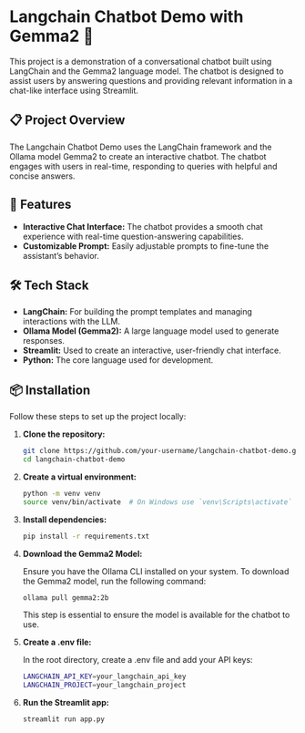 # Langchain Chatbot Demo with Gemma2 💬

This project is a demonstration of a conversational chatbot built using LangChain and the Gemma2 language model. The chatbot is designed to assist users by answering questions and providing relevant information in a chat-like interface using Streamlit.

## 📋 Project Overview

The Langchain Chatbot Demo uses the LangChain framework and the Ollama model Gemma2 to create an interactive chatbot. The chatbot engages with users in real-time, responding to queries with helpful and concise answers.

## 🚀 Features

- **Interactive Chat Interface:** The chatbot provides a smooth chat experience with real-time question-answering capabilities.
- **Customizable Prompt:** Easily adjustable prompts to fine-tune the assistant’s behavior.

## 🛠️ Tech Stack

- **LangChain:** For building the prompt templates and managing interactions with the LLM.
- **Ollama Model (Gemma2):** A large language model used to generate responses.
- **Streamlit:** Used to create an interactive, user-friendly chat interface.
- **Python:** The core language used for development.

## 📦 Installation

Follow these steps to set up the project locally:

1. **Clone the repository:**
   ```bash
   git clone https://github.com/your-username/langchain-chatbot-demo.git
   cd langchain-chatbot-demo

2. **Create a virtual environment:**
    ```bash
    python -m venv venv
    source venv/bin/activate  # On Windows use `venv\Scripts\activate`

3. **Install dependencies:**
    ```bash
    pip install -r requirements.txt

4. **Download the Gemma2 Model:**

    Ensure you have the Ollama CLI installed on your system. To download the Gemma2 model, run the following command:
    ```bash
    ollama pull gemma2:2b
    ```
    This step is essential to ensure the model is available for the chatbot to use.

5. **Create a .env file:**

    In the root directory, create a .env file and add your API keys:
    ```bash
    LANGCHAIN_API_KEY=your_langchain_api_key
    LANGCHAIN_PROJECT=your_langchain_project

6. **Run the Streamlit app:**
    ```bash
    streamlit run app.py

